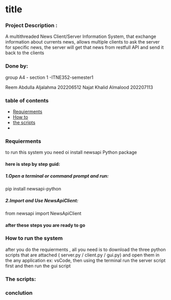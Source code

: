 # title
### Project Description :
A multithreaded News Client/Server Information System, that exchange information about currents news, allows multiple clients to ask the server for specific news, the server will get that news from restfull API and send it back to the clients 
### Done by:
group A4 - section 1 -ITNE352-semester1 

Reem Abdulla Aljalahma 202206512 
Najat Khalid Almalood 202207113
### table of contents 
- [Requierments](#Requierments)
- [How to](#How)
- [the scripts](#thescipts)
- 
### Requierments 
to run this system you need oi install newsapi Python package
#### here is step by step guid: 
##### 1.Open a terminal or command prompt and run:
pip install newsapi-python
##### 2.Import and Use NewsApiClient:
from newsapi import NewsApiClient
#### after these steps you are ready to go 
### How to run the system 
after you do the requierments , all you need is to download the three python scripts that are attached ( server.py / client.py / gui.py) and open them in the any application ex: vsCode, then using the terminal run the server script first and then run the gui script
### The scripts:
### conclution
